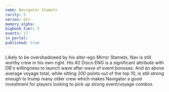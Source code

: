 ```yaml
---
name: Navigator Stamets
rarity: 5
series: dsc
memory_alpha:
bigbook_tier: 3
events: 17
in_portal:
published: true
---
```


Likely to be overshadowed by his alter-ego Mirror Stamets, Nav is still worthy crew in his own right. His #2 Disco ENG is a significant attribute with DB's willingness to launch wave after wave of event bonuses. And an above average voyage total, while sitting 200 points out of the top 10, is still strong enough to trump many older crew which makes Navigator a good investment for players looking to pick up strong event/voyage combos.
